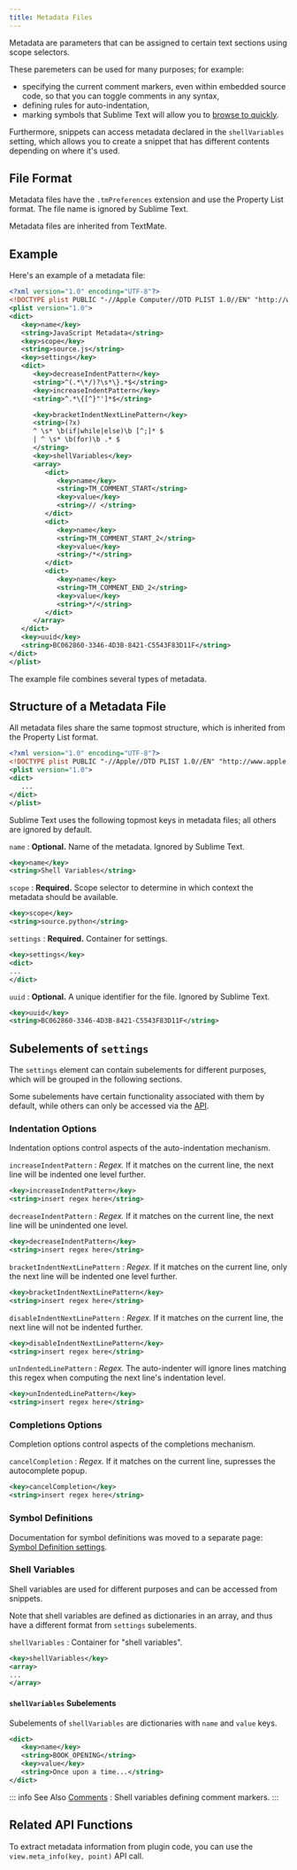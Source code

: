 ```yaml
---
title: Metadata Files
---
```


Metadata are parameters
that can be assigned to certain text sections
using scope selectors.

<!-- TODO ref scope selectors -->

These paremeters can be used
for many purposes; for example:

- specifying the current comment markers,
  even within embedded source code,
  so that you can toggle comments in any syntax,
- defining rules for auto-indentation,
- marking symbols that Sublime Text will allow you to
  [browse to quickly][goto-anything].

<!-- TODO Link to the separate comment and symbol sections from here -->

Furthermore, snippets can access metadata
declared in the `shellVariables` setting,
which allows you to create a snippet
that has different contents
depending on where it's used.

[goto-anything]: /guide/usage/file-management/navigation.md#goto-anything


## File Format

Metadata files have the `.tmPreferences` extension
and use the Property List format.
The file name is ignored by Sublime Text.

Metadata files are inherited from TextMate.


## Example

Here's an example of a metadata file:

```xml
<?xml version="1.0" encoding="UTF-8"?>
<!DOCTYPE plist PUBLIC "-//Apple Computer//DTD PLIST 1.0//EN" "http://www.apple.com/DTDs/PropertyList-1.0.dtd">
<plist version="1.0">
<dict>
   <key>name</key>
   <string>JavaScript Metadata</string>
   <key>scope</key>
   <string>source.js</string>
   <key>settings</key>
   <dict>
      <key>decreaseIndentPattern</key>
      <string>^(.*\*/)?\s*\}.*$</string>
      <key>increaseIndentPattern</key>
      <string>^.*\{[^}"']*$</string>

      <key>bracketIndentNextLinePattern</key>
      <string>(?x)
      ^ \s* \b(if|while|else)\b [^;]* $
      | ^ \s* \b(for)\b .* $
      </string>
      <key>shellVariables</key>
      <array>
         <dict>
            <key>name</key>
            <string>TM_COMMENT_START</string>
            <key>value</key>
            <string>// </string>
         </dict>
         <dict>
            <key>name</key>
            <string>TM_COMMENT_START_2</string>
            <key>value</key>
            <string>/*</string>
         </dict>
         <dict>
            <key>name</key>
            <string>TM_COMMENT_END_2</string>
            <key>value</key>
            <string>*/</string>
         </dict>
      </array>
   </dict>
   <key>uuid</key>
   <string>BC062860-3346-4D3B-8421-C5543F83D11F</string>
</dict>
</plist>
```

The example file combines
several types of metadata.


## Structure of a Metadata File

All metadata files share the same topmost structure,
which is inherited from the Property List format.

```xml
<?xml version="1.0" encoding="UTF-8"?>
<!DOCTYPE plist PUBLIC "-//Apple//DTD PLIST 1.0//EN" "http://www.apple.com/DTDs/PropertyList-1.0.dtd">
<plist version="1.0">
<dict>
   ...
</dict>
</plist>
```

Sublime Text uses the following topmost keys
in metadata files;
all others are ignored by default.

`name`
: **Optional.**
  Name of the metadata.
  Ignored by Sublime Text.

  ```xml
  <key>name</key>
  <string>Shell Variables</string>
  ```

`scope`
: **Required.**
  Scope selector to determine
  in which context the metadata should be available.

  ```xml
  <key>scope</key>
  <string>source.python</string>
  ```

`settings`
: **Required.**
  Container for settings.

  ```xml
  <key>settings</key>
  <dict>
  ...
  </dict>
  ```

`uuid`
: **Optional.**
  A unique identifier for the file.
  Ignored by Sublime Text.

  ```xml
  <key>uuid</key>
  <string>BC062860-3346-4D3B-8421-C5543F83D11F</string>
  ```


## Subelements of `settings`

The `settings` element can contain
subelements for different purposes,
which will be grouped in the following sections.

Some subelements have certain functionality associated with them by default,
while others can only be accessed via the [API][].


### Indentation Options

Indentation options control aspects of the auto-indentation mechanism.

`increaseIndentPattern`
: *Regex.*
  If it matches on the current line,
  the next line will be indented one level further.

  ```xml
  <key>increaseIndentPattern</key>
  <string>insert regex here</string>
  ```

`decreaseIndentPattern`
: *Regex.*
  If it matches on the current line,
  the next line will be unindented one level.

  ```xml
  <key>decreaseIndentPattern</key>
  <string>insert regex here</string>
  ```

`bracketIndentNextLinePattern`
: *Regex.*
  If it matches on the current line,
  only the next line will be indented one level further.

  ```xml
  <key>bracketIndentNextLinePattern</key>
  <string>insert regex here</string>
  ```

`disableIndentNextLinePattern`
: *Regex.*
  If it matches on the current line,
  the next line will not be indented further.

  ```xml
  <key>disableIndentNextLinePattern</key>
  <string>insert regex here</string>
  ```

`unIndentedLinePattern`
: *Regex.*
  The auto-indenter will ignore
  lines matching this regex
  when computing the next line's indentation level.

  ```xml
  <key>unIndentedLinePattern</key>
  <string>insert regex here</string>
  ```


### Completions Options

Completion options control aspects of the completions mechanism.

`cancelCompletion`
: *Regex.*
  If it matches on the current line,
  supresses the autocomplete popup.

  ```xml
  <key>cancelCompletion</key>
  <string>insert regex here</string>
  ```


### Symbol Definitions

Documentation for symbol definitions
was moved to a separate page:
[Symbol Definition settings][].

[Symbol Definition settings]: ./symbols.md#settings-subelements


### Shell Variables

Shell variables are used for different purposes
and can be accessed from snippets.

<!-- TODO reference to section in snippets once added -->

Note that shell variables are defined
as dictionaries in an array,
and thus have a different format
from `settings` subelements.

`shellVariables`
: Container for "shell variables".

  ```xml
  <key>shellVariables</key>
  <array>
  ...
  </array>
  ```

#### `shellVariables` Subelements

Subelements of `shellVariables` are
dictionaries with `name` and `value` keys.

```xml
<dict>
   <key>name</key>
   <string>BOOK_OPENING</string>
   <key>value</key>
   <string>Once upon a time...</string>
</dict>
```

::: info See Also
[Comments](./comments.md#shellvariables-subelements)
: Shell variables defining comment markers.
:::

[API]: #related-api-functions

## Related API Functions

To extract metadata information from plugin code,
you can use the `view.meta_info(key, point)`
API call.
